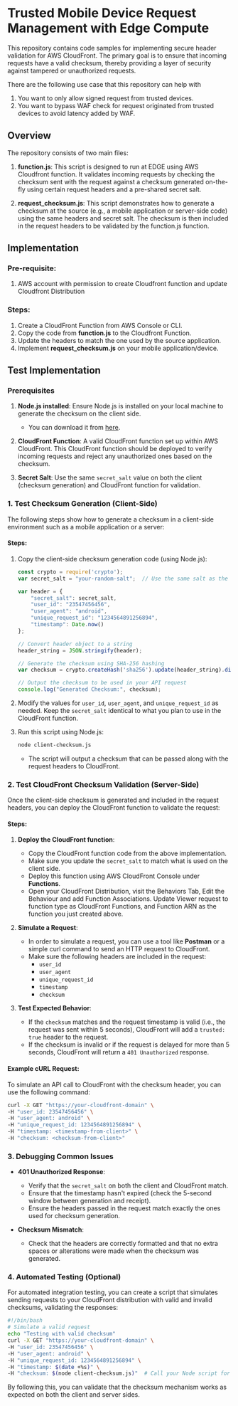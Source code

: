 # Trusted Mobile Device Request Management with Edge Compute


This repository contains code samples for implementing secure header validation for AWS CloudFront. The primary goal is to ensure that incoming requests have a valid checksum, thereby providing a layer of security against tampered or unauthorized requests.

There are the following use case that this repository can help with
1. You want to only allow signed request from trusted devices.
2. You want to bypass WAF check for request originated from trusted devices to avoid latency added by WAF.

## Overview

The repository consists of two main files:

1. **function.js**: This script is designed to run at EDGE using AWS Cloudfront function. It validates incoming requests by checking the checksum sent with the request against a checksum generated on-the-fly using certain request headers and a pre-shared secret salt.

2. **request_checksum.js**: This script demonstrates how to generate a checksum at the source (e.g., a mobile application or server-side code) using the same headers and secret salt. The checksum is then included in the request headers to be validated by the function.js function.

## Implementation

### Pre-requisite:
1. AWS account with permission to create Cloudfront function and update Cloudfront Distribution

### Steps:
1. Create a CloudFront Function from AWS Console or CLI.
2. Copy the code from **function.js** to the Cloudfront Function.
3. Update the headers to match the one used by the source application.
4. Implement **request_checksum.js** on your mobile application/device.

## Test Implementation

### Prerequisites

1. **Node.js installed**: Ensure Node.js is installed on your local machine to generate the checksum on the client side.
   - You can download it from [here](https://nodejs.org/).
   
2. **CloudFront Function**: A valid CloudFront function set up within AWS CloudFront. This CloudFront function should be deployed to verify incoming requests and reject any unauthorized ones based on the checksum.

3. **Secret Salt**: Use the same `secret_salt` value on both the client (checksum generation) and CloudFront function for validation.

### 1. Test Checksum Generation (Client-Side)

The following steps show how to generate a checksum in a client-side environment such as a mobile application or a server:

#### Steps:

1. Copy the client-side checksum generation code (using Node.js):
   ```js
   const crypto = require('crypto');
   var secret_salt = "your-random-salt";  // Use the same salt as the one used in CloudFront

   var header = {
       "secret_salt": secret_salt,
       "user_id": "23547456456",
       "user_agent": "android",
       "unique_request_id": "1234564891256894",
       "timestamp": Date.now()
   };

   // Convert header object to a string
   header_string = JSON.stringify(header);

   // Generate the checksum using SHA-256 hashing
   var checksum = crypto.createHash('sha256').update(header_string).digest('hex');

   // Output the checksum to be used in your API request
   console.log("Generated Checksum:", checksum);
   ```

2. Modify the values for `user_id`, `user_agent`, and `unique_request_id` as needed. Keep the `secret_salt` identical to what you plan to use in the CloudFront function.

3. Run this script using Node.js:
   ```bash
   node client-checksum.js
   ```
   - The script will output a checksum that can be passed along with the request headers to CloudFront.

### 2. Test CloudFront Checksum Validation (Server-Side)

Once the client-side checksum is generated and included in the request headers, you can deploy the CloudFront function to validate the request:

#### Steps:

1. **Deploy the CloudFront function**: 
   - Copy the CloudFront function code from the above implementation.
   - Make sure you update the `secret_salt` to match what is used on the client side.
   - Deploy this function using AWS CloudFront Console under **Functions**.
   - Open your CloudFront Distribution, visit the Behaviors Tab, Edit the Behaviour and add Function Associations. Update Viewer request to function type as CloudFront Functions, and Function ARN as the function you just created above.

2. **Simulate a Request**:
   - In order to simulate a request, you can use a tool like **Postman** or a simple curl command to send an HTTP request to CloudFront.
   - Make sure the following headers are included in the request:
     - `user_id`
     - `user_agent`
     - `unique_request_id`
     - `timestamp`
     - `checksum`

3. **Test Expected Behavior**:
   - If the `checksum` matches and the request timestamp is valid (i.e., the request was sent within 5 seconds), CloudFront will add a `trusted: true` header to the request.
   - If the checksum is invalid or if the request is delayed for more than 5 seconds, CloudFront will return a `401 Unauthorized` response.

#### Example cURL Request:
To simulate an API call to CloudFront with the checksum header, you can use the following command:

```bash
curl -X GET "https://your-cloudfront-domain" \
-H "user_id: 23547456456" \
-H "user_agent: android" \
-H "unique_request_id: 1234564891256894" \
-H "timestamp: <timestamp-from-client>" \
-H "checksum: <checksum-from-client>"
```

### 3. Debugging Common Issues

- **401 Unauthorized Response**: 
   - Verify that the `secret_salt` on both the client and CloudFront match.
   - Ensure that the timestamp hasn't expired (check the 5-second window between generation and receipt).
   - Ensure the headers passed in the request match exactly the ones used for checksum generation.

- **Checksum Mismatch**: 
   - Check that the headers are correctly formatted and that no extra spaces or alterations were made when the checksum was generated.

### 4. Automated Testing (Optional)

For automated integration testing, you can create a script that simulates sending requests to your CloudFront distribution with valid and invalid checksums, validating the responses:

```bash
#!/bin/bash
# Simulate a valid request
echo "Testing with valid checksum"
curl -X GET "https://your-cloudfront-domain" \
-H "user_id: 23547456456" \
-H "user_agent: android" \
-H "unique_request_id: 1234564891256894" \
-H "timestamp: $(date +%s)" \
-H "checksum: $(node client-checksum.js)"  # Call your Node script for generating checksum
```

By following this, you can validate that the checksum mechanism works as expected on both the client and server sides.